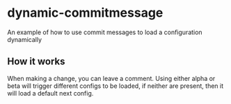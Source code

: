 # dynamic-commitmessage
An example of how to use commit messages to load a configuration dynamically

## How it works

When making a change, you can leave a comment. Using either alpha or beta will trigger different configs to be loaded, if neither are present, then it will load a default next config.
